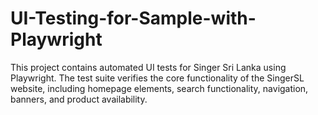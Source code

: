 # UI-Testing-for-Sample-with-Playwright
This project contains automated UI tests for Singer Sri Lanka using Playwright. The test suite verifies the core functionality of the SingerSL website, including homepage elements, search functionality, navigation, banners, and product availability.
